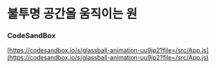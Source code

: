 # 불투명 공간을 움직이는 원

### CodeSandBox

[https://codesandbox.io/s/glassball-animation-uu9jp2?file=/src/App.js](https://codesandbox.io/s/glassball-animation-uu9jp2?file=/src/App.js)

